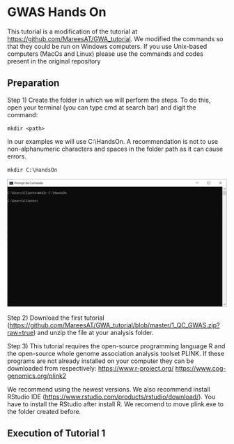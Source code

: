 # GWAS Hands On

This tutorial is a modification of the tutorial at https://github.com/MareesAT/GWA_tutorial. We modified the commands so that they could be run on Windows computers. If you use Unix-based computers (MacOs and Linux) please use the commands and codes present in the original repository

## Preparation

Step 1) Create the folder in which we will perform the steps. To do this, open your terminal (you can type cmd at search bar) and digit the command:

```
mkdir <path>
```
  
In our examples we will use C:\HandsOn. A recommendation is not to use non-alphanumeric characters and spaces in the folder path as it can cause errors.

```
mkdir C:\HandsOn
```

![Alt text](https://github.com/MataLabCCF/GWAS_HandsOn/blob/main/ImagesHandsOn/Img1.PNG)

Step 2) Download the first tutorial (https://github.com/MareesAT/GWA_tutorial/blob/master/1_QC_GWAS.zip?raw=true) and unzip the file at your analysis folder.

Step 3) This tutorial requires the open-source programming language R and the open-source whole genome association analysis toolset PLINK. If these programs are not already installed on your computer they can be downloaded from respectively: https://www.r-project.org/ https://www.cog-genomics.org/plink2

We recommend using the newest versions. We also recommend install RStudio IDE (https://www.rstudio.com/products/rstudio/download/). 
You have to install the RStudio after install R. We recomend to move plink.exe to the folder created before.



## Execution of Tutorial 1

